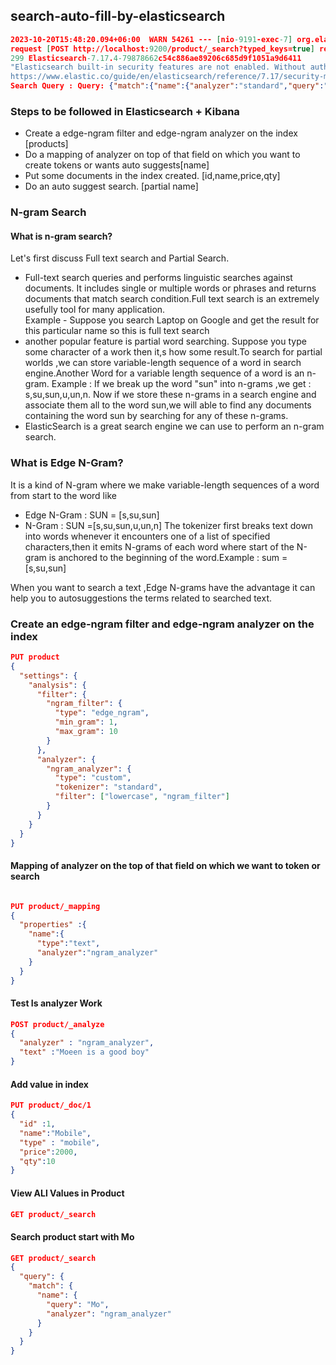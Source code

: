 ## search-auto-fill-by-elasticsearch



```json
2023-10-20T15:48:20.094+06:00  WARN 54261 --- [nio-9191-exec-7] org.elasticsearch.client.RestClient      :
request [POST http://localhost:9200/product/_search?typed_keys=true] returned 1 warnings: [
299 Elasticsearch-7.17.4-79878662c54c886ae89206c685d9f1051a9d6411
"Elasticsearch built-in security features are not enabled. Without authentication, your cluster could be accessible to anyone. See
https://www.elastic.co/guide/en/elasticsearch/reference/7.17/security-minimal-setup.html to enable security."]
Search Query : Query: {"match":{"name":{"analyzer":"standard","query":"as"}}}
```
### Steps to be followed in Elasticsearch + Kibana 
* Create a edge-ngram filter and edge-ngram analyzer on the index [products]
* Do a mapping of analyzer on top of that field on which you want to create tokens or wants auto suggests[name]
* Put some documents in the index created. [id,name,price,qty]
* Do an auto suggest search. [partial name]


### N-gram Search 
#### What is n-gram search?
Let's first discuss Full text search and Partial Search.
* Full-text search queries and performs linguistic searches against documents. It includes single or multiple words or phrases and returns documents that match search condition.Full text search is an extremely usefully tool for many application. <br> Example - Suppose you search Laptop on Google and get the result for this particular name so this is full text search
* another popular feature is partial word searching. Suppose you type some character of a work then it,s how some result.To search for partial worlds ,we can store variable-length sequence of a word in search engine.Another Word for a variable length sequence of a word is an n-gram.
Example : If we break up the word "sun" into n-grams ,we get : s,su,sun,u,un,n. Now if we store these n-grams in a search engine and associate them all to the word sun,we will able to find any documents containing the word sun by searching for any of these n-grams.
* ElasticSearch is a great search engine we can use to perform an n-gram search.

### What is Edge N-Gram?
It is a kind of N-gram where we make variable-length sequences of a word from start to the word like  
* Edge N-Gram : SUN = [s,su,sun]
* N-Gram : SUN =[s,su,sun,u,un,n]
The tokenizer first breaks text down into words whenever it encounters one of a list of specified characters,then it emits N-grams of each word where start of the N-gram is anchored to the beginning of the word.Example : sum =[s,su,sun]

When you want to search a text ,Edge N-grams have the advantage it can help you to autosuggestions the terms related to searched text.

### Create an edge-ngram filter and edge-ngram analyzer on the index  
```json
PUT product
{
  "settings": {
    "analysis": {
      "filter": {
        "ngram_filter": {
          "type": "edge_ngram",
          "min_gram": 1,
          "max_gram": 10
        }
      },
      "analyzer": {
        "ngram_analyzer": {
          "type": "custom",
          "tokenizer": "standard",
          "filter": ["lowercase", "ngram_filter"]
        }
      }
    }
  }
}
```
#### Mapping of analyzer on the top of that field on which we want to token or search

```json

PUT product/_mapping
{
  "properties" :{
    "name":{
      "type":"text",
      "analyzer":"ngram_analyzer"
    }
  }
}
```
#### Test Is analyzer Work 
```json
POST product/_analyze
{
  "analyzer" : "ngram_analyzer",
  "text" :"Moeen is a good boy"
}
```
#### Add value in index 
```json
PUT product/_doc/1
{
  "id" :1,
  "name":"Mobile",
  "type" : "mobile",
  "price":2000,
  "qty":10
}
```
#### View ALl Values in Product
```json
GET product/_search
```
#### Search product start with Mo 
```json
GET product/_search 
{
  "query": {
    "match": {
      "name": {
        "query": "Mo",
        "analyzer": "ngram_analyzer"
      }
    }
  }
}

```



